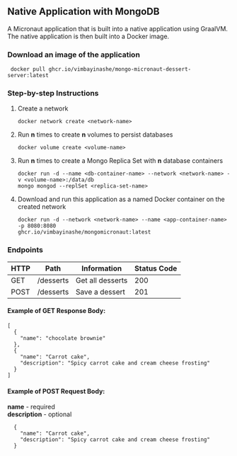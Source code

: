 ## Native Application with MongoDB

A Micronaut application that is built into a native application using GraalVM. The native application is then built 
into a Docker image. 

### Download an image of the application
   ```
    docker pull ghcr.io/vimbayinashe/mongo-micronaut-dessert-server:latest
   ```

### Step-by-step Instructions
1. Create a network
    ```
    docker network create <network-name>
    ``` 
2. Run **n** times to create **n** volumes to persist databases
   ```
   docker volume create <volume-name>
   ```
3. Run **n** times to create a Mongo Replica Set with **n** database containers
    ```
    docker run -d --name <db-container-name> --network <network-name> -v <volume-name>:/data/db
    mongo mongod --replSet <replica-set-name>
    ```
4. Download and run this application as a named Docker container on the created network
    ```
    docker run -d --network <network-name> --name <app-container-name> -p 8080:8080
    ghcr.io/vimbayinashe/mongomicronaut:latest
    ```
### Endpoints

| HTTP | Path      | Information      | Status Code |
|------|-----------|------------------|-------------|
| GET  | /desserts | Get all desserts | 200         |
| POST | /desserts | Save a dessert   | 201         |

#### Example of GET Response Body:
```
[
  {
    "name": "chocolate brownie"
  },
  {
    "name": "Carrot cake",
    "description": "Spicy carrot cake and cream cheese frosting"
  }
]
```

#### Example of POST Request Body:     
**name** - required      
**description** - optional
```
  {
    "name": "Carrot cake",
    "description": "Spicy carrot cake and cream cheese frosting"
  }
```
